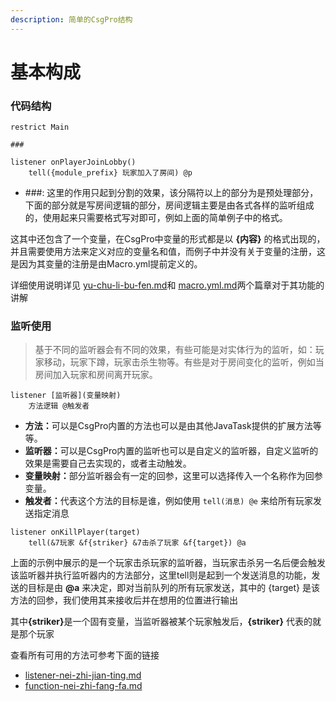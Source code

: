 ```yaml
---
description: 简单的CsgPro结构
---
```


# 基本构成

### 代码结构

```
restrict Main

###

listener onPlayerJoinLobby()
    tell({module_prefix} 玩家加入了房间) @p
```

* \###: 这里的作用只起到分割的效果，该分隔符以上的部分为是预处理部分，下面的部分就是写房间逻辑的部分，房间逻辑主要是由各式各样的监听组成的，使用起来只需要格式写对即可，例如上面的简单例子中的格式。

这其中还包含了一个变量，在CsgPro中变量的形式都是以 **{内容}** 的格式出现的，并且需要使用方法来定义对应的变量名和值，而例子中并没有关于变量的注册，这是因为其变量的注册是由Macro.yml提前定义的。

详细使用说明详见 [yu-chu-li-bu-fen.md](yu-chu-li-bu-fen.md "mention")和 [macro.yml.md](macro.yml.md "mention")两个篇章对于其功能的讲解



### 监听使用

> 基于不同的监听器会有不同的效果，有些可能是对实体行为的监听，如：玩家移动，玩家下蹲，玩家击杀生物等。有些是对于房间变化的监听，例如当房间加入玩家和房间离开玩家。

```
listener [监听器](变量映射)
    方法逻辑 @触发者
```

* **方法：**&#x53EF;以是CsgPro内置的方法也可以是由其他JavaTask提供的扩展方法等等。
* **监听器：**&#x53EF;以是CsgPro内置的监听也可以是自定义的监听器，自定义监听的效果是需要自己去实现的，或者主动触发。
* **变量映射：**&#x90E8;分监听器会有一定的回参，这里可以选择传入一个名称作为回参变量。
* **触发者：**&#x4EE3;表这个方法的目标是谁，例如使用 `tell(消息) @e` 来给所有玩家发送指定消息

```
listener onKillPlayer(target)
    tell(&7玩家 &f{striker} &7击杀了玩家 &f{target}) @a
```

上面的示例中展示的是一个玩家击杀玩家的监听器，当玩家击杀另一名后便会触发该监听器并执行监听器内的方法部分，这里tell则是起到一个发送消息的功能，发送的目标是由 **@a** 来决定，即对当前队列的所有玩家发送，其中的 {target} 是该方法的回参，我们使用其来接收后并在想用的位置进行输出

其&#x4E2D;**{striker}**&#x662F;一个固有变量，当监听器被某个玩家触发后，**{striker}** 代表的就是那个玩家

查看所有可用的方法可参考下面的链接

* [listener-nei-zhi-jian-ting.md](../../../kuo-zhan-wen-dang/listener-nei-zhi-jian-ting.md "mention")
* [function-nei-zhi-fang-fa.md](../../../kuo-zhan-wen-dang/function-nei-zhi-fang-fa.md "mention")
